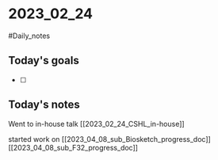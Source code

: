 # 2023_02_24 
#Daily_notes
## Today's goals
- [ ] 

## Today's notes

Went to in-house talk [[2023_02_24_CSHL_in-house]]

started work on [[2023_04_08_sub_Biosketch_progress_doc]] [[2023_04_08_sub_F32_progress_doc]]

